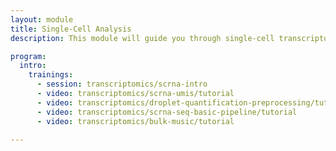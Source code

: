 ```yaml
---
layout: module
title: Single-Cell Analysis
description: This module will guide you through single-cell transcriptomics analysis in Galaxy.

program:
  intro:
    trainings:
      - session: transcriptomics/scrna-intro
      - video: transcriptomics/scrna-umis/tutorial
      - video: transcriptomics/droplet-quantification-preprocessing/tutorial
      - video: transcriptomics/scrna-seq-basic-pipeline/tutorial
      - video: transcriptomics/bulk-music/tutorial

---
```

